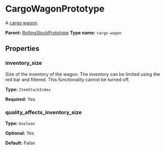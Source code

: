 # CargoWagonPrototype

A [cargo wagon](https://wiki.factorio.com/Cargo_wagon).

**Parent:** [RollingStockPrototype](RollingStockPrototype.md)
**Type name:** `cargo-wagon`

## Properties

### inventory_size

Size of the inventory of the wagon. The inventory can be limited using the red bar and filtered. This functionality cannot be turned off.

**Type:** `ItemStackIndex`

**Required:** Yes

### quality_affects_inventory_size

**Type:** `boolean`

**Optional:** Yes

**Default:** False

